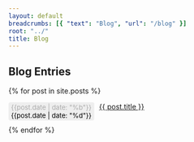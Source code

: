 ```yaml
---
layout: default
breadcrumbs: [{ "text": "Blog", "url": "/blog" }]
root: "../"
title: Blog
---
```


## Blog Entries

{% for post in site.posts %}
<div style="width: 100%; float: left; display: block; margin-bottom: 10px">
	<div style="float: left; margin-right: 10px; display: inline; text-align: center; color: #AAA; padding: 2px 5px; border-radius: 4px; background-color: #EEE; font-size: 13px">{{post.date | date: "%b"}}<br/><span style="color: black">{{post.date | date: "%d"}}</span></div>
	<a href="{{ post.url }}">{{ post.title }}</a>
</div>
{% endfor %}
